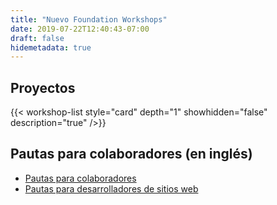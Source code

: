 ```yaml
---
title: "Nuevo Foundation Workshops"
date: 2019-07-22T12:40:43-07:00
draft: false
hidemetadata: true
---
```


## Proyectos
{{< workshop-list style="card" depth="1" showhidden="false" description="true"  />}}

## Pautas para colaboradores (en inglés)

- [Pautas para colaboradores](guidelines/)
- [Pautas para desarrolladores de sitios web](../guidelines/web-developer)
